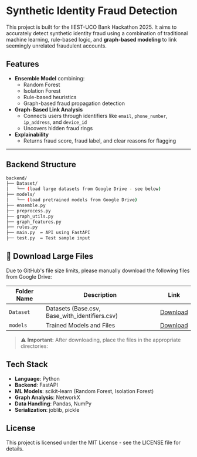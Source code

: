 # Synthetic Identity Fraud Detection

This project is built for the IIEST-UCO Bank Hackathon 2025. It aims to accurately detect synthetic identity fraud using a combination of traditional machine learning, rule-based logic, and **graph-based modeling** to link seemingly unrelated fraudulent accounts.

## Features

- **Ensemble Model** combining:
  - Random Forest
  - Isolation Forest
  - Rule-based heuristics
  - Graph-based fraud propagation detection
- **Graph-Based Link Analysis**
  - Connects users through identifiers like `email`, `phone_number`, `ip_address`, and `device_id`
  - Uncovers hidden fraud rings
- **Explainability**
  - Returns fraud score, fraud label, and clear reasons for flagging

---

## Backend Structure

```bash
backend/
├── Dataset/
│   └── (load large datasets from Google Drive - see below)
├── models/
│   └── (load pretrained models from Google Drive)
├── ensemble.py
├── preprocess.py
├── graph_utils.py
├── graph_features.py
├── rules.py
├── main.py  ← API using FastAPI
├── test.py  ← Test sample input
```

## 💾 Download Large Files

Due to GitHub's file size limits, please manually download the following files from Google Drive:

| Folder Name                      | Description                       | Link                  |
|-------------------------------|-----------------------------------|-----------------------|
| `Dataset`                    | Datasets (Base.csv, Base_with_identifiers.csv)                   | [Download](https://drive.google.com/drive/folders/1Kqrri7XLqt9j6Pf4YYNhKLqPyDrSujuc?usp=sharing) |
| `models`                | Trained Models and Files      | [Download](https://drive.google.com/drive/folders/1sRzhb96Mu_AOw9ENy011Vk26w0tg1gSU?usp=sharing) |

> ⚠️ **Important:** After downloading, place the files in the appropriate directories:

## Tech Stack

- **Language**: Python
- **Backend**: FastAPI
- **ML Models**: scikit-learn (Random Forest, Isolation Forest)
- **Graph Analysis**: NetworkX
- **Data Handling**: Pandas, NumPy
- **Serialization**: joblib, pickle

## License

This project is licensed under the MIT License - see the LICENSE file for details.

